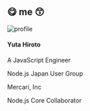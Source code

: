 <!-- background: profile -->

## 😋 me 😙

<div class="profile">
  <img src="../images/profile.png" alt="profile" class="profile-avatar">
  <h4 class="profile-name">Yuta Hiroto</h4>
  <div class="profile-sns">
    <a href="http://about-hiroppy.com" target="_blank">
      <i class="fa fa-fw fa-home"></i>
    </a>
    <a href="https://github.com/abouthiroppy" target="_blank">
      <i class="fa fa-fw fa-github"></i>
    </a>
    <a href="https://twitter.com/about_hiroppy" target="_blank">
      <i class="fa fa-fw fa-twitter"></i>
    </a>
  </div>
  <div class="profile-info">
    <div class="profile-left">
      <p>A JavaScript Engineer</p>
      <p>Node.js Japan User Group</p>
    </div>
    <div class="profile-right">
      <p>Mercari, Inc</p>
      <p>Node.js Core Collaborator</p>
    </div>
  </div>
</div>
